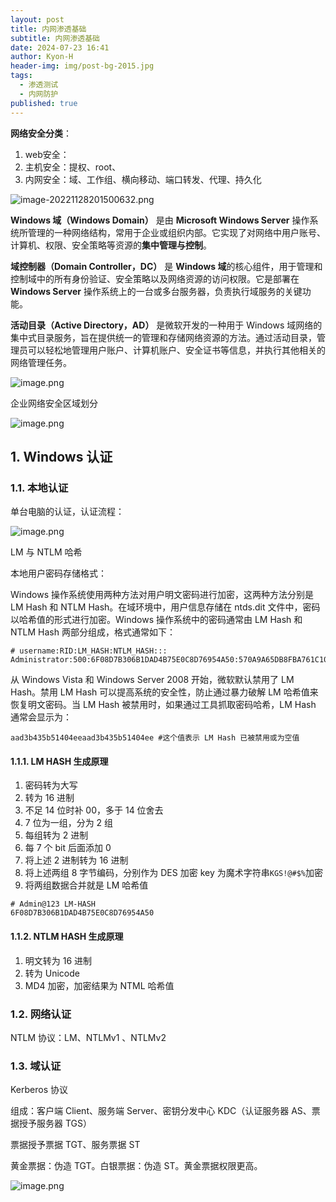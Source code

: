 ```yaml
---
layout: post
title: 内网渗透基础
subtitle: 内网渗透基础
date: 2024-07-23 16:41
author: Kyon-H
header-img: img/post-bg-2015.jpg
tags:
  - 渗透测试
  - 内网防护
published: true
---
```

**网络安全分类**：

1. web安全：
2. 主机安全：提权、root、
3. 内网安全：域、工作组、横向移动、端口转发、代理、持久化

![image-20221128201500632.png](https://img.ghostliner.top/4gWBVn.png)

**Windows 域（Windows Domain）** 是由 **Microsoft Windows Server** 操作系统所管理的一种网络结构，常用于企业或组织内部。它实现了对网络中用户账号、计算机、权限、安全策略等资源的**集中管理与控制**。

**域控制器（Domain Controller，DC）** 是 **Windows 域**的核心组件，用于管理和控制域中的所有身份验证、安全策略以及网络资源的访问权限。它是部署在 **Windows Server** 操作系统上的一台或多台服务器，负责执行域服务的关键功能。

**活动目录（Active Directory，AD）** 是微软开发的一种用于 Windows 域网络的集中式目录服务，旨在提供统一的管理和存储网络资源的方法。通过活动目录，管理员可以轻松地管理用户账户、计算机账户、安全证书等信息，并执行其他相关的网络管理任务。

![image.png](https://img.ghostliner.top/WJHO09.png)

企业网络安全区域划分

![image.png](https://img.ghostliner.top/yxVwLM.png)

## 1. Windows 认证

### 1.1. 本地认证

单台电脑的认证，认证流程：

![image.png](https://img.ghostliner.top/98aJ5m.png)

LM 与 NTLM 哈希

本地用户密码存储格式：

Windows 操作系统使用两种方法对用户明文密码进行加密，这两种方法分别是 LM Hash 和 NTLM Hash。在域环境中，用户信息存储在 ntds.dit 文件中，密码以哈希值的形式进行加密。Windows 操作系统中的密码通常由 LM Hash 和 NTLM Hash 两部分组成，格式通常如下：

```text
# username:RID:LM_HASH:NTLM_HASH:::
Administrator:500:6F08D7B306B1DAD4B75E0C8D76954A50:570A9A65DB8FBA761C1008A51D4C95AB:::
```

从 Windows Vista 和 Windows Server 2008 开始，微软默认禁用了 LM Hash。禁用 LM Hash 可以提高系统的安全性，防止通过暴力破解 LM 哈希值来恢复明文密码。当 LM Hash 被禁用时，如果通过工具抓取密码哈希，LM Hash 通常会显示为：

```text
aad3b435b51404eeaad3b435b51404ee #这个值表示 LM Hash 已被禁用或为空值
```

#### 1.1.1. LM HASH 生成原理

1. 密码转为大写
2. 转为 16 进制
3. 不足 14 位时补 00，多于 14 位舍去
4. 7 位为一组，分为 2 组
5. 每组转为 2 进制
6. 每 7 个 bit 后面添加 0
7. 将上述 2 进制转为 16 进制
8. 将上述两组 8 字节编码，分别作为 DES 加密 key 为魔术字符串`KGS!@#$%`加密
9. 将两组数据合并就是 LM 哈希值

```text
# Admin@123 LM-HASH
6F08D7B306B1DAD4B75E0C8D76954A50
```

#### 1.1.2. NTLM HASH 生成原理

1. 明文转为 16 进制
2. 转为 Unicode
3. MD4 加密，加密结果为 NTML 哈希值

### 1.2. 网络认证

NTLM 协议：LM、NTLMv1 、NTLMv2

### 1.3. 域认证

Kerberos 协议

组成：客户端 Client、服务端 Server、密钥分发中心 KDC（认证服务器 AS、票据授予服务器 TGS）

票据授予票据 TGT、服务票据 ST

黄金票据：伪造 TGT。白银票据：伪造 ST。黄金票据权限更高。

![image.png](https://img.ghostliner.top/YXUQKg.png)
